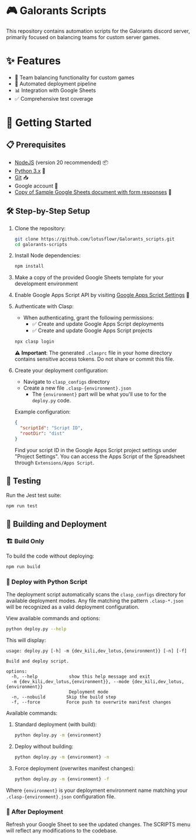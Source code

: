 # 🎮 Galorants Scripts
This repository contains automation scripts for the Galorants discord server, primarily focused on balancing teams for custom server games.

# ✨ Features
- 🎯 Team balancing functionality for custom games
- 🚀 Automated deployment pipeline
- 📊 Integration with Google Sheets
- ✅ Comprehensive test coverage

# 🚀 Getting Started

## 📋 Prerequisites
- [NodeJS](https://nodejs.org/) (version 20 recommended) 📦
- [Python 3.x](https://www.python.org/downloads/) 🐍
- [Git](https://git-scm.com/downloads) 📥
- Google account 📧
- [Copy of Sample Google Sheets document with form responses](https://docs.google.com/spreadsheets/d/1H2QT8lmpOd0E2y_pQzhXBWM0EFAr6FdH3MKlGqagp5k/edit) 📑

## 🛠️ Step-by-Step Setup
1. Clone the repository:
   ```bash
   git clone https://github.com/lotusflowr/Galorants_scripts.git
   cd galorants-scripts
   ```

2. Install Node dependencies:
   ```bash
   npm install
   ```

3. Make a copy of the provided Google Sheets template for your development environment

4. Enable Google Apps Script API by visiting [Google Apps Script Settings](https://script.google.com/home/usersettings) 🔑

5. Authenticate with Clasp:
    - When authenticating, grant the following permissions:
        - ✅ Create and update Google Apps Script deployments
        - ✅ Create and update Google Apps Script projects
   ```bash
   npx clasp login
   ```
   ⚠️ **Important**: The generated `.clasprc` file in your home directory contains sensitive access tokens. Do not share or commit this file.

6. Create your deployment configuration:
   - Navigate to `clasp_configs` directory
   - Create a new file `.clasp-{environment}.json`
        - The `{environment}` part will be what you'll use to for the `deploy.py` code.
   
   Example configuration:
   ```json
   {
     "scriptId": "Script ID",
     "rootDir": "dist"
   }
   ```
   Find your script ID in the Google Apps Script project settings under "Project Settings". You can access the Apps Script of the Spreadsheet through `Extensions/Apps Script`.

## 🧪 Testing
Run the Jest test suite:
```bash
npm run test
```

## 🔨 Building and Deployment

### 🏗️ Build Only
To build the code without deploying:
```bash
npm run build
```

### 🚀 Deploy with Python Script
The deployment script automatically scans the `clasp_configs` directory for available deployment modes. Any file matching the pattern `.clasp-*.json` will be recognized as a valid deployment configuration.

View available commands and options:
```bash
python deploy.py --help
```

This will display:
```
usage: deploy.py [-h] -m {dev_kili,dev_lotus,{environment}} [-n] [-f]

Build and deploy script.

options:
  -h, --help            show this help message and exit
  -m {dev_kili,dev_lotus,{environment}}, --mode {dev_kili,dev_lotus,{environment}}
                        Deployment mode
  -n, --nobuild        Skip the build step
  -f, --force          Force push to overwrite manifest changes
```

Available commands:

1. Standard deployment (with build):
   ```bash
   python deploy.py -m {environment}
   ```

2. Deploy without building:
   ```bash
   python deploy.py -m {environment} -n
   ```

3. Force deployment (overwrites manifest changes):
   ```bash
   python deploy.py -m {environment} -f
   ```

Where `{environment}` is your deployment environment name matching your `.clasp-{environment}.json` configuration file.

### 🔄 After Deployment
Refresh your Google Sheet to see the updated changes. The SCRIPTS menu will reflect any modifications to the codebase.
